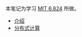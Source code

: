 本笔记为学习 [MIT 6.824](https://pdos.csail.mit.edu/6.824/index.html) 所做。

- [介绍](introduction.md)
- [分布式计算](map_reduce.md)